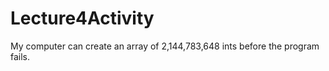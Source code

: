 # Lecture4Activity

My computer can create an array of 2,144,783,648 ints before the program fails.
